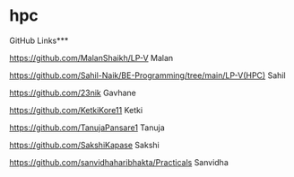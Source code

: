 # hpc

GitHub Links***

https://github.com/MalanShaikh/LP-V Malan

https://github.com/Sahil-Naik/BE-Programming/tree/main/LP-V(HPC) Sahil

https://github.com/23nik Gavhane

https://github.com/KetkiKore11 Ketki

https://github.com/TanujaPansare1 Tanuja

https://github.com/SakshiKapase Sakshi

https://github.com/sanvidhaharibhakta/Practicals Sanvidha
